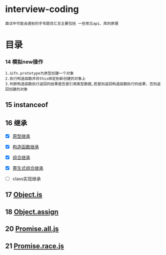 # interview-coding

    面试中可能会遇到的手写题目汇总主要包括 一些常见api、库的原理


# 目录
### 14 模拟new操作

    1.以fn.prototype为原型创建一个对象
    2.执行构造函数并将this绑定到新创建的对象上
    3.判断构造函数执行返回的结果是否是引用类型数据,若是则返回构造函数执行的结果，否则返回创建的对象

## 15 instanceof

## 16 继承
- [x] [原型继承](./16.继承/1.原型继承.js)
- [x] [构造函数继承](./16.继承/2.构造函数继承.js)
- [x] [组合继承](./16.继承/3.组合继承.js)
- [x] [寄生式组合继承](./16.继承/4.寄生式组合继承.js)
- [ ] class实现继承


## 17 [Object.is](./17.Object.is.js)

## 18 [Object.assign](./18.Object.assign.js)

## 20 [Promise.all.js](./20.Promise.all.js)

## 21 [Promise.race.js](./21.Promise.race.js)